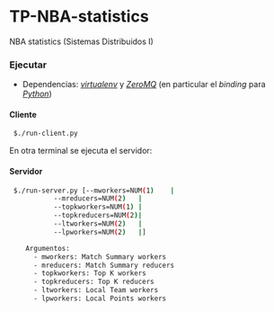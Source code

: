 # TP-NBA-statistics

NBA statistics (Sistemas Distribuidos I)

### Ejecutar

- Dependencias: [_virtualenv_](https://packaging.python.org/guides/installing-using-pip-and-virtualenv/) y [_ZeroMQ_](http://zeromq.org/) (en particular el _binding_ para [_Python_](https://pyzmq.readthedocs.io/en/latest/))

#### Cliente

```bash
 $./run-client.py
```
En otra terminal se ejecuta el servidor:

#### Servidor

```bash
 $./run-server.py [--mworkers=NUM(1)    |
		   --mreducers=NUM(2)   | 
		   --topkworkers=NUM(1) |
		   --topkreducers=NUM(2)|
		   --ltworkers=NUM(2)   |
		   --lpworkers=NUM(2)   |]

	Argumentos:
	  - mworkers: Match Summary workers
	  - mreducers: Match Summary reducers
	  - topkworkers: Top K workers
	  - topkreducers: Top K reducers
	  - ltworkers: Local Team workers
	  - lpworkers: Local Points workers
```

